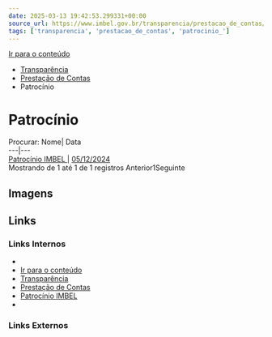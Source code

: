 ```yaml
---
date: 2025-03-13 19:42:53.299331+00:00
source_url: https://www.imbel.gov.br/transparencia/prestacao_de_contas/patrocinio_
tags: ['transparencia', 'prestacao_de_contas', 'patrocinio_']
---
```


[](https://www.imbel.gov.br/transparencia/prestacao_de_contas/patrocinio_)
[Ir para o conteúdo](https://www.imbel.gov.br/transparencia/prestacao_de_contas/patrocinio_#conteudo)
  * [ Transparência](https://www.imbel.gov.br/transparencia)
  * [ Prestação de Contas](https://www.imbel.gov.br/transparencia/prestacao_de_contas)
  * Patrocínio 


# Patrocínio 
Procurar:
Nome| Data  
---|---  
[ Patrocínio IMBEL ](https://www.imbel.gov.br/storage/transparencia/1694715021.pdf) | [05/12/2024](https://www.imbel.gov.br/storage/transparencia/1694715021.pdf)  
Mostrando de 1 até 1 de 1 registros
Anterior1Seguinte
[ ](https://www.imbel.gov.br/transparencia/prestacao_de_contas/patrocinio_#home)


## Imagens



## Links

### Links Internos

- [](https://www.imbel.gov.br/transparencia/prestacao_de_contas/patrocinio_)
- [Ir para o conteúdo](https://www.imbel.gov.br/transparencia/prestacao_de_contas/patrocinio_#conteudo)
- [Transparência](https://www.imbel.gov.br/transparencia)
- [Prestação de Contas](https://www.imbel.gov.br/transparencia/prestacao_de_contas)
- [Patrocínio IMBEL](https://www.imbel.gov.br/storage/transparencia/1694715021.pdf)
- [](https://www.imbel.gov.br/transparencia/prestacao_de_contas/patrocinio_#home)

### Links Externos


